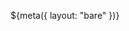 ${meta({
	layout: "bare"
})}
<!doctype html>
<html ss:tpdc="http://www.thepointless.com/ns/ss">
<head>
	<title>shooty ship 13k</title>
	<link rel="shortcut icon" type="image/svg" href="img/shooty-ship.svg?icon" />
	<meta name='viewport' content='width=device-width, initial-scale=1' />
	<link rel='stylesheet' href='css/game.css' />
</head>
<body id="thebody">
<div id="content">
<div><ss:game></ss:game></div>
<script type='text/javascript' src='js/game.js'></script>
</div>
</body>
</html>
